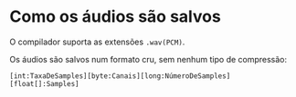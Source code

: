 # Como os áudios são salvos
O compilador suporta as extensões `.wav(PCM)`.

Os áudios são salvos num formato cru, sem nenhum tipo de compressão:

```
[int:TaxaDeSamples][byte:Canais][long:NúmeroDeSamples][float[]:Samples]
```